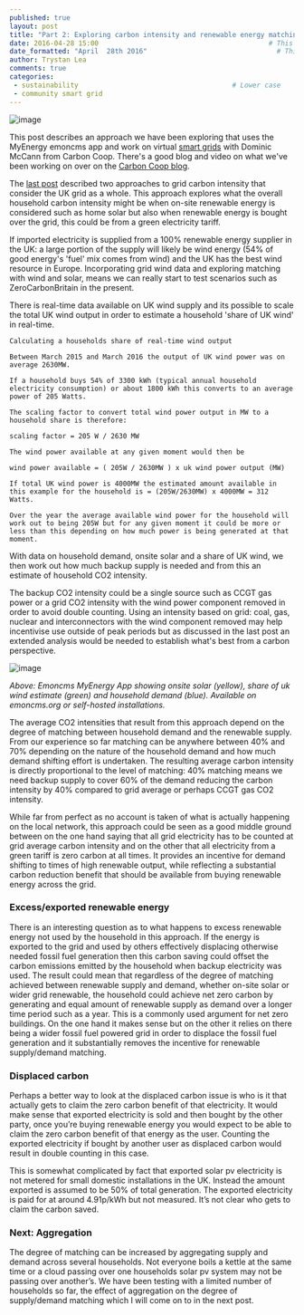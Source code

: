 ```yaml
---
published: true
layout: post
title: "Part 2: Exploring carbon intensity and renewable energy matching"
date: 2016-04-28 15:00                                          # This is the indexed published time and date
date_formatted: "April  28th 2016"                                # This is the public facing date on the post
author: Trystan Lea
comments: true
categories:
 - sustainability                                      # Lower case
 - community smart grid
---
```





![image]({{site.image_path}}/winderful.png)

This post describes an approach we have been exploring that uses the MyEnergy emoncms app and work on virtual [smart grids](https://github.com/TrystanLea/VirtualSmartGrid) with Dominic McCann from Carbon Coop. There's a good blog and video on what we've been working on over on the [Carbon Coop blog](http://carbon.coop/blog/jonathan/smart-grid-aggregation-dashboard-prototype).

The [last post](/2016/04/Understand-CO2-intensity-grid-electricity/) described two approaches to grid carbon intensity that consider the UK grid as a whole. This approach explores what the overall household carbon intensity might be when on-site renewable energy is considered such as home solar but also when renewable energy is bought over the grid, this could be from a green electricity tariff.

If imported electricity is supplied from a 100% renewable energy supplier in the UK: a large portion of the supply will likely be wind energy (54% of good energy's 'fuel' mix comes from wind) and the UK has the best wind resource in Europe. Incorporating grid wind data and exploring matching with wind and solar, means we can really start to test scenarios such as ZeroCarbonBritain in the present.

There is real-time data available on UK wind supply and its possible to scale the total UK wind output in order to estimate a household 'share of UK wind' in real-time.

<!--more-->

```
Calculating a households share of real-time wind output

Between March 2015 and March 2016 the output of UK wind power was on average 2630MW.

If a household buys 54% of 3300 kWh (typical annual household electricity consumption) or about 1800 kWh this converts to an average power of 205 Watts.

The scaling factor to convert total wind power output in MW to a household share is therefore:

scaling factor = 205 W / 2630 MW

The wind power available at any given moment would then be

wind power available = ( 205W / 2630MW ) x uk wind power output (MW)

If total UK wind power is 4000MW the estimated amount available in this example for the household is = (205W/2630MW) x 4000MW = 312 Watts.

Over the year the average available wind power for the household will work out to being 205W but for any given moment it could be more or less than this depending on how much power is being generated at that moment.
```

With data on household demand, onsite solar and a share of UK wind, we then work out how much backup supply is needed and from this an estimate of household CO2 intensity.

The backup CO2 intensity could be a single source such as CCGT gas power or a grid CO2 intensity with the wind power component removed in order to avoid double counting. Using an intensity based on grid: coal, gas, nuclear and interconnectors with the wind component removed may help incentivise use outside of peak periods but as discussed in the last post an extended analysis would be needed to establish what's best from a carbon perspective.


![image]({{site.image_path}}/week6.png)

*Above: Emoncms MyEnergy App showing onsite solar (yellow), share of uk wind estimate (green) and household demand (blue). Available on emoncms.org or self-hosted installations.*


The average CO2 intensities that result from this approach depend on the degree of matching between household demand and the renewable supply. From our experience so far matching can be anywhere between 40% and 70% depending on the nature of the household demand and how much demand shifting effort is undertaken. The resulting average carbon intensity is directly proportional to the level of matching: 40% matching means we need backup supply to cover 60% of the demand reducing the carbon intensity by 40% compared to grid average or perhaps CCGT gas CO2 intensity.

While far from perfect as no account is taken of what is actually happening on the local network, this approach could be seen as a good middle ground between on the one hand saying that all grid electricity has to be counted at grid average carbon intensity and on the other that all electricity from a green tariff is zero carbon at all times. It provides an incentive for demand shifting to times of high renewable output, while reflecting a substantial carbon reduction benefit that should be available from buying renewable energy across the grid.

### Excess/exported renewable energy
There is an interesting question as to what happens to excess renewable energy not used by the household in this approach. If the energy is exported to the grid and used by others effectively displacing otherwise needed fossil fuel generation then this carbon saving could offset the carbon emissions emitted by the household when backup electricity was used. The result could mean that regardless of the degree of matching achieved between renewable supply and demand, whether on-site solar or wider grid renewable, the household could achieve net zero carbon by generating and equal amount of renewable supply as demand over a longer time period such as a year. This is a commonly used argument for net zero buildings. On the one hand it makes sense but on the other it relies on there being a wider fossil fuel powered grid in order to displace the fossil fuel generation and it substantially removes the incentive for renewable supply/demand matching.

### Displaced carbon
Perhaps a better way to look at the displaced carbon issue is who is it that actually gets to claim the zero carbon benefit of that electricity. It would make sense that exported electricity is sold and then bought by the other party, once you’re buying renewable energy you would expect to be able to claim the zero carbon benefit of that energy as the user. Counting the exported electricity if bought by another user as displaced carbon would result in double counting in this case.

This is somewhat complicated by fact that exported solar pv electricity is not metered for small domestic installations in the UK. Instead the amount exported is assumed to be 50% of total generation. The exported electricity is paid for at around 4.91p/kWh but not measured. It’s not clear who gets to claim the carbon saved.

### Next: Aggregation
The degree of matching can be increased by aggregating supply and demand across several households. Not everyone boils a kettle at the same time or a cloud passing over one households solar pv system may not be passing over another’s. We have been testing with a limited number of households so far, the effect of aggregation on the degree of supply/demand matching which I will come on to in the next post.
